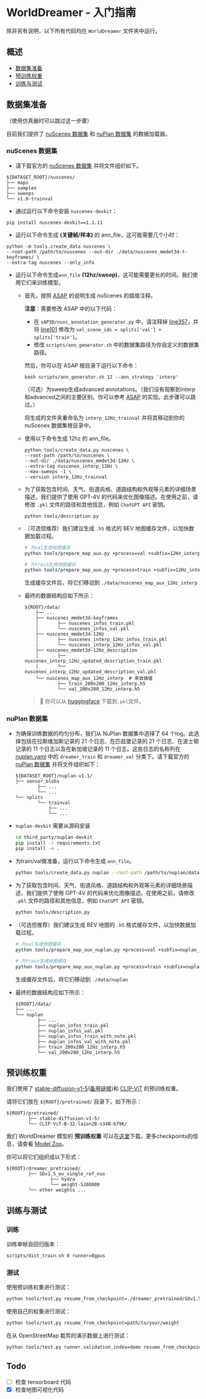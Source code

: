 # WorldDreamer - 入门指南

除非另有说明，以下所有代码均在 `WorldDreamer` 文件夹中运行。

## 概述
- [数据集准备](#数据集准备)
- [预训练权重](#预训练权重)
- [训练与测试](#训练与测试)

## 数据集准备
（使用仿真器时可以跳过这一步骤）

目前我们提供了 [nuScenes 数据集](#nuscenes-数据集) 和 [nuPlan 数据集](#nuplan-数据集) 的数据加载器。

### nuScenes 数据集

- 请下载官方的 [nuScenes 数据集](https://www.nuscenes.org/download) 并将文件组织如下。
```
${DATASET_ROOT}/nuscenes/
├── maps
├── samples
├── sweeps
└── v1.0-trainval
```

- 通过运行以下命令安装 `nuscenes-devkit`：
```shell
pip install nuscenes-devkit==1.1.11
```
- 运行以下命令生成 **(关键帧/样本)** 的 ann_file，这可能需要几个小时：

```shell
python -m tools.create_data nuscenes \
--root-path /path/to/nuscenes --out-dir ./data/nuscenes_mmdet3d-t-keyframes/ \
--extra-tag nuscenes --only_info
```
- 运行以下命令生成`ann_file` **(12hz/sweep)**，这可能需要更长的时间。我们使用它们来训练模型。
	- 首先，按照 [ASAP](https://github.com/JeffWang987/ASAP/blob/main/docs/prepare_data.md) 的说明生成 nuScenes 的插值注释。
    
        **注意**：需要修改 ASAP 中的以下代码：
        - 在 `sAP3D/nusc_annotation_generator.py` 中，请注释掉 [line357](https://github.com/JeffWang987/ASAP/blob/52316629f2a87ef2ef5bbc634d33e9544b5e39a7/sAP3D/nusc_annotation_generator.py#L357)，并将 [line101](https://github.com/JeffWang987/ASAP/blob/52316629f2a87ef2ef5bbc634d33e9544b5e39a7/sAP3D/nusc_annotation_generator.py#L101) 修改为 `val_scene_ids = splits['val'] + splits['train']`。
        - 修改 `scripts/ann_generator.sh` 中的数据集路径为你自定义的数据集路径。
    
        然后，你可以在 ASAP 根目录下运行以下命令：

        ```
        bash scripts/ann_generator.sh 12 --ann_strategy 'interp' 
        ```

        （可选）为sweep生成advanced annotations。（我们没有观察到interp和advanced之间的主要区别。你可以参考  [ASAP](https://github.com/JeffWang987/ASAP/blob/main/docs/prepare_data.md) 的实现。此步骤可以跳过。）
        
        
        将生成的文件夹重命名为 `interp_12Hz_trainval` 并将其移动到你的 nuScenes 数据集根目录中。

    - 使用以下命令生成 12hz 的 ann_file。
        ```
        python tools/create_data.py nuscenes \
        --root-path /path/to/nuscenes \
        --out-dir ./data/nuscenes_mmdet3d-12Hz \
        --extra-tag nuscenes_interp_12Hz \
        --max-sweeps -1 \
        --version interp_12Hz_trainval
        ```

    - 为了获取包含时间、天气、街道风格、道路结构和外观等元素的详细场景描述，我们提供了使用 GPT-4V 的代码来优化图像描述。在使用之前，请修改 `.pkl` 文件的路径和其他信息，例如 `ChatGPT API` 密钥。
        ```
        python tools/description.py
        ```

    - （可选但推荐）我们建议生成 `.h5` 格式的 BEV 地图缓存文件，以加快数据加载过程。
        ```bash
        # 为val生成地图缓存
        python tools/prepare_map_aux.py +process=val +subfix=12Hz_interp

        # 为train生成地图缓存
        python tools/prepare_map_aux.py +process=train +subfix=12Hz_interp
        ```
        生成缓存文件后，将它们移动到 `./data/nuscenes_map_aux_12Hz_interp`

    
    - 最终的数据结构应如下所示：
        ```
        ${ROOT}/data/
            ├── ...
            ├── nuscenes_mmdet3d-keyframes
            │       ├── nuscenes_infos_train.pkl
            │       └── nuscenes_infos_val.pkl
            ├── nuscenes_mmdet3d-12Hz
            |       ├── nuscenes_interp_12Hz_infos_train.pkl
            |       └── nuscenes_interp_12Hz_infos_val.pkl
            ├── nuscenes_mmdet3d-12Hz_description
            |       ├── nuscenes_interp_12Hz_updated_description_train.pkl
            |       └── nuscenes_interp_12Hz_updated_description_val.pkl
            └── nuscenes_map_aux_12Hz_interp  # 来自插值
                    ├── train_200x200_12Hz_interp.h5
                    └── val_200x200_12Hz_interp.h5
        ```
        > 🌻 你可以从 [huggingface](https://huggingface.co/datasets/jokester-yxm/DriveArena_data) 下载到`.pkl`文件。
### nuPlan 数据集

- 为确保训练数据的均匀分布，我们从 NuPlan 数据集中选择了 64 个log。此选择包括在拉斯维加斯记录的 21 个日志、在匹兹堡记录的 21 个日志、在波士顿记录的 11 个日志以及在新加坡记录的 11 个日志。这些日志的名称列在 [nuplan.yaml](../tools/data_converter/nuplan.yaml) 中的 `dreamer_train` 和 `dreamer_val` 分类下。请下载官方的 [nuPlan 数据集](https://www.nuscenes.org/nuplan#download) 并将文件组织如下：
    ```
    ${DATASET_ROOT}/nuplan-v1.1/
    ├── sensor_blobs
            ├── ...
            └── ...
    └── splits
            └── trainval
                ├── ...
                └── ...
    ```

- `nuplan-devkit` 需要从源码安装

    ```bash
    cd third_party/nuplan-devkit
    pip install -r requirements.txt
    pip install -e .
    ```

- 为train/val做准备，运行以下命令生成 `ann_file`。
    ```bash 
    python tools/create_data.py nuplan --root-path /path/to/nuplan/dataset/ --version dreamer-trainval --out-dir data/nuplan --split-yaml tools/data_converter/nuplan.yaml
    ```

- 为了获取包含时间、天气、街道风格、道路结构和外观等元素的详细场景描述，我们提供了使用 GPT-4V 的代码来优化图像描述。在使用之前，请修改 `.pkl` 文件的路径和其他信息，例如 `ChatGPT API` 密钥。
    ``` bash
    python tools/description.py
    ```

- （可选但推荐）我们建议生成 BEV 地图的 `.h5` 格式缓存文件，以加快数据加载过程。
    ``` bash
    # 为val生成地图缓存
    python tools/prepare_map_aux_nuplan.py +process=val +subfix=nuplan_map_aux

    # 为train生成地图缓存
    python tools/prepare_map_aux_nuplan.py +process=train +subfix=nuplan_map_aux
    ```
    生成缓存文件后，将它们移动到 `./data/nuplan`

- 最终的数据结构应如下所示：
    ```
    ${ROOT}/data/
    ├── ...
    └── nuplan
            ├── ...
            ├── nuplan_infos_train.pkl
            ├── nuplan_infos_val.pkl
            ├── nuplan_infos_train_with_note.pkl
            ├── nuplan_infos_val_with_note.pkl
            ├── train_200x200_12Hz_interp.h5
            └── val_200x200_12Hz_interp.h5
    ```

## 预训练权重

我们使用了 [stable-diffusion-v1-5](https://huggingface.co/runwayml/stable-diffusion-v1-5)([备用链接](https://huggingface.co/pt-sk/stable-diffusion-1.5))和 [CLIP-ViT](https://huggingface.co/laion/CLIP-ViT-B-32-laion2B-s34B-b79K) 的预训练权重。

请将它们放在 `${ROOT}/pretrained/` 目录下，如下所示：

```
${ROOT}/pretrained/
        ├── stable-diffusion-v1-5/
        └── CLIP-ViT-B-32-laion2B-s34B-b79K/
```
我们 WorldDreamer 模型的 **预训练权重** 可以在[这里](https://huggingface.co/jokester-yxm/DriveArena/tree/main)下载。更多checkpoints的信息，请查看 [Model Zoo](../README.md/#model-zoo)。

你可以将它们组织成以下形式：
```
${ROOT}/dreamer_pretrained/
        ├── SDv1.5_mv_single_ref_nus
                ├── hydra
                └── weight-S200000
        └── other weights ...
```

## 训练与测试

### 训练

训练单帧自回归版本：
```bash
scripts/dist_train.sh 8 runner=8gpus
```

### 测试

使用预训练权重进行测试：
```bash
python tools/test.py resume_from_checkpoint=./dreamer_pretrained/SDv1.5_mv_single_ref_nus/weight-S200000
```
使用自己的权重进行测试：
```bash
python tools/test.py resume_from_checkpoint=path/to/your/weight
```
在从 OpenStreetMap 裁剪的演示数据上进行测试：
```bash
python tools/test.py runner.validation_index=demo resume_from_checkpoint=path/to/your/weight
```

## Todo

- [ ] 检查 tensorboard 代码
- [x] 检查地图可视化代码
